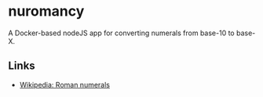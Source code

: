 # nuromancy
A Docker-based nodeJS app for converting numerals from base-10 to base-X.

## Links

* [Wikipedia: Roman numerals](https://en.wikipedia.org/wiki/Roman_numerals)